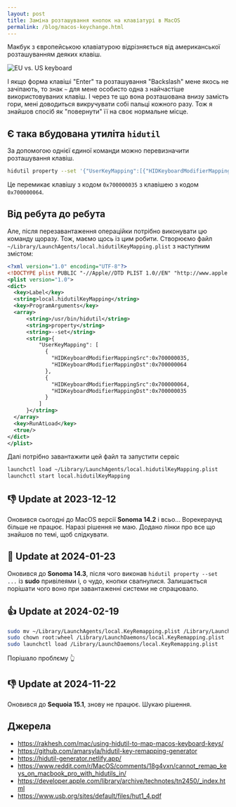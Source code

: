 ```yaml
---
layout: post
title: Заміна розташування кнопок на клавіатурі в MacOS
permalink: /blog/macos-keychange.html
---
```


Макбук з європейською клавіатурою відрізняється від американської розташуванням деяких клавіш.

![EU vs. US keyboard](/assets/img/macos-keyboards-layout.jpg)

І якщо форма клавіші "Enter" та розташування "Backslash" мене якось не зачіпають, то знак `~` для мене особисто одна з найчастіше використовуваних клавіш. І через те що вона розташована внизу замість гори, мені доводиться викручувати собі пальці кожного разу. Тож я знайшов спосіб як "повернути" її на своє нормальне місце.

<!--more-->

## Є така вбудована утиліта `​​hidutil`

За допомогою однієї єдиної команди можно перевизначити розташування клавіш.

```sh
hidutil property --set '{"UserKeyMapping":[{"HIDKeyboardModifierMappingSrc":0x700000035,"HIDKeyboardModifierMappingDst":0x700000064},{"HIDKeyboardModifierMappingSrc":0x700000064,"HIDKeyboardModifierMappingDst":0x700000035}]}'
```

Це перемикає клавішу з кодом `0x700000035` з клавішею з кодом `0x700000064`.

## Від ребута до ребута

Але, після перезавантаження операційки потрібно виконувати цю команду щоразу. Тож, маємо щось із цим робити.
Створюємо файл `~/Library/LaunchAgents/local.hidutilKeyMapping.plist` з наступним змістом:

```xml
<?xml version="1.0" encoding="UTF-8"?>
<!DOCTYPE plist PUBLIC "-//Apple//DTD PLIST 1.0//EN" "http://www.apple.com/DTDs/PropertyList-1.0.dtd">
<plist version="1.0">
<dict>
  <key>Label</key>
  <string>local.hidutilKeyMapping</string>
  <key>ProgramArguments</key>
  <array>
      <string>/usr/bin/hidutil</string>
      <string>property</string>
      <string>--set</string>
      <string>{
          "UserKeyMapping": [
            {
              "HIDKeyboardModifierMappingSrc":0x700000035,
              "HIDKeyboardModifierMappingDst":0x700000064
            },
            {
              "HIDKeyboardModifierMappingSrc":0x700000064,
              "HIDKeyboardModifierMappingDst":0x700000035
            }
          ]
      }</string>
  </array>
  <key>RunAtLoad</key>
  <true/>
</dict>
</plist>
```

Далі потрібно завантажити цей файл та запустити сервіс

```sh
launchctl load ~/Library/LaunchAgents/local.hidutilKeyMapping.plist
launchctl start local.hidutilKeyMapping
```

## 👎 Update at 2023-12-12

Оновився сьогодні до MacOS версії **Sonoma 14.2** і всьо... Ворекераунд більше не працює. Наразі рішення не маю. Додано лінки про все що знайшов по темі, щоб слідкувати.

## 🤨 Update at 2024-01-23

Оновився до **Sonoma 14.3**, після чого виконав `hidutil property --set ...` із **sudo** привілеями і, о чудо, кнопки свапнулися. Залишається порішати чого воно при завантаженні системи не спрацювало.

## 👍 Update at 2024-02-19

```sh
sudo mv ~/Library/LaunchAgents/local.KeyRemapping.plist /Library/LaunchDaemons/
sudo chown root:wheel /Library/LaunchDaemons/local.KeyRemapping.plist
sudo launchctl load /Library/LaunchDaemons/local.KeyRemapping.plist
```

Порішало проблєму 👆

## 👎 Update at 2024-11-22

Оновився до **Sequoia 15.1**, знову не працює. Шукаю рішення.

## Джерела

- https://rakhesh.com/mac/using-hidutil-to-map-macos-keyboard-keys/
- https://github.com/amarsyla/hidutil-key-remapping-generator
- https://hidutil-generator.netlify.app/
- https://www.reddit.com/r/MacOS/comments/18g4vxn/cannot_remap_keys_on_macbook_pro_with_hidutils_in/
- https://developer.apple.com/library/archive/technotes/tn2450/_index.html
- https://www.usb.org/sites/default/files/hut1_4.pdf
